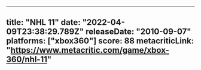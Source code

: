 
---
title: "NHL 11"
date: "2022-04-09T23:38:29.789Z"
releaseDate: "2010-09-07"
platforms: ["xbox360"]
score: 88
metacriticLink: "https://www.metacritic.com/game/xbox-360/nhl-11"
---
